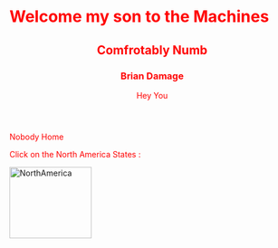<html>
<body background="https://thumbs.gfycat.com/BarrenGreenKitfox-mobile.jpg">


<h1> Welcome my son to the Machines </h1>

<style>
h1 {color : Red ;}
h3 {color: Red; }
p{color: red}

</style>

<html>
<body>

<article>
  <header>
    <h1> Comfrotably Numb</h1>
    <h3> Brian Damage </h3>
    <p> Hey You </p>
  </header>
  <p> Nobody Home </p>
</article>

</body>
</html>

<r>Click on the North America States :</r>

<img src="https://i.ytimg.com/vi/-EzURpTF5c8/maxresdefault.jpg" width="145" height="126" alt="NorthAmerica" usemap="#NorthAmerica">


<map name="NorthAmerica">
  <area shape="rect" coords="60,70,90,90" alt="USA" href="USA.htm">
  <area shape="rect" coords="65,65,80,10"alt="Canada"href="Canada.htm">
</map>


</body>
</html>
